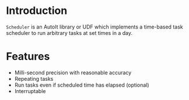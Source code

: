 # Introduction

`Scheduler` is an AutoIt library or UDF which implements a time-based task scheduler to run arbitrary tasks at set times in a day.

# Features

* Milli-second precision with reasonable accuracy
* Repeating tasks
* Run tasks even if scheduled time has elapsed (optional)
* Interruptable
